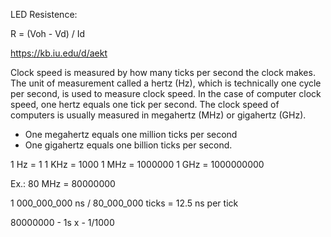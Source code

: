 

LED Resistence:

R  = (Voh - Vd) / Id

https://kb.iu.edu/d/aekt

Clock speed is measured by how many ticks per second the clock makes. The unit of measurement called a hertz (Hz), which is technically one cycle per second, is used to measure clock speed. In the case of computer clock speed, one hertz equals one tick per second. The clock speed of computers is usually measured in megahertz (MHz) or gigahertz (GHz). 

* One megahertz equals one million ticks per second
* One gigahertz equals one billion ticks per second.

1 Hz = 1
1 KHz = 1000
1 MHz = 1000000
1 GHz = 1000000000

Ex.: 80 MHz = 80000000

1 000_000_000 ns / 80_000_000 ticks = 12.5 ns per tick

80000000 - 1s
x - 1/1000




